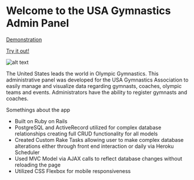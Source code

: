 # Welcome to the USA Gymnastics Admin Panel
[Demonstration](https://www.youtube.com/watch?v=RZgKACrUnts)


[Try it out!](https://gymnastics-panel.herokuapp.com/)

![alt text](public/admin_panel.pg)


The United States leads the world in Olympic Gymnastics. This administrative panel was developed for the USA Gymnastics Association to easily manage and visualize data regarding gymnasts, coaches, olympic teams and events. Administrators have the ability to register gymnasts and coaches.

Somethings about the app
* Built on Ruby on Rails
* PostgreSQL and ActiveRecord utilized for complex database relationships creating  full CRUD functionality for all models
* Created Custom Rake Tasks allowing user to make complex database alterations either through front end interaction or daily via Heroku Scheduler
* Used MVC Model  via AJAX calls to reflect database changes without reloading the page
* Utilized CSS Flexbox for mobile responsiveness








